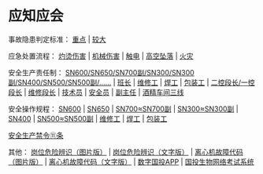 # 应知应会

事故隐患判定标准：
[重点](zdsgyh.md) | 
[较大](jdsgyh.md)

应急处置流程：
[灼烫伤害](yjcz_ztsh.md) | 
[机械伤害](yjcz_jxsh.md) | 
[触电](yjcz_cd.md) | 
[高空坠落](yjcz_gkzl.md) | 
[火灾](yjcz_hz.md)

安全生产责任制：
[SN600/SN650/SN700副/SN300/SN300副/SN400/SN500/SN500副/……](zrz.md) | 
[班长](zrz_bz.md) | 
[维修工](zrz_wxg.md) | 
[焊工](zrz_hg.md) | 
[包装工](zrz_bzg.md) | 
[二控段长/一控段长](zrz_dz.md) | 
[维修段长](zrz_wxdz.md) | 
[技术员](zrz_jsy.md) | 
[安全员](zrz_aqy.md) | 
[副主任](zrz_fzr.md) | 
[酒精车间三线](zrz_jjcjsx.md)

安全操作规程：
[SN600](czgc_lxfl.md) | 
[SN650](czgc_zfns.md) | 
[SN700≈SN700副](czgc_gz.md) | 
[SN300≈SN300副](czgc_yth.md) | 
[SN400](czgc_fj.md) | 
[SN500≈SN500副](czgc_zl.md) | 
[维修工](czgc_wxg.md) | 
[焊工](czgc_hg.md) | 
[包装工](czgc_bzg.md)

[安全生产禁令⑪条](scjl.md)

其他：
[岗位危险辨识（图片版）](gwwxbs_tp.md) | 
[岗位危险辨识（文字版）](gwwxbs_wz.md) | 
[离心机故障代码（图片版）](lxjgzdm_tp.md) | 
[离心机故障代码（文字版）](lxjgzdm_wz.md) | 
[数字国投APP](https://newapp.sdic.com.cn) | 
[国投生物网络考试系统](http://exam.gtswims.com)
